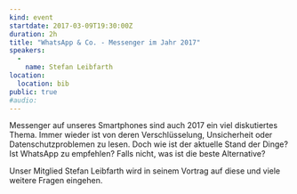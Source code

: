 ```yaml
---
kind: event
startdate: 2017-03-09T19:30:00Z
duration: 2h
title: "WhatsApp & Co. - Messenger im Jahr 2017"
speakers:
  -
    name: Stefan Leibfarth
location:
  location: bib
public: true
#audio:
---
```

Messenger auf unseres Smartphones sind auch 2017 ein viel diskutiertes Thema. Immer wieder ist von deren Verschlüsselung, Unsicherheit oder Datenschutzproblemen zu lesen.
Doch wie ist der aktuelle Stand der Dinge?
Ist WhatsApp zu empfehlen? Falls nicht, was ist die beste Alternative?

Unser Mitglied Stefan Leibfarth wird in seinem Vortrag auf diese und viele weitere Fragen eingehen.
